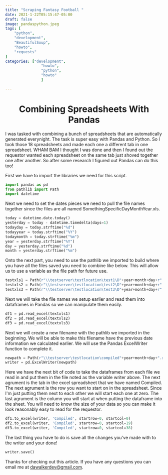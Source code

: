 ```yaml
---
title: "Scraping Fantasy Football "
date: 2021-1-22T05:15:47-05:00
draft: false
image: pandaspython.jpeg
tags: [
	"python",
	"development",
	"BeautifulSoup",
	"howto",
	"requests"
]
categories: ["development",
				"howto",
				"python",
				"howto"
				]

---
```


# <center>Combining Spreadsheets With Pandas</center>

I was tasked with combining a bunch of spreadsheets that are automatically generated everynight.  The task is super easy with Pandas and Python.  So I took those 18 spreadsheets and made each one a different tab in one spreadsheet.  WHAM BAM I thought I was done and then I found out the requestor wanted each spreadsheet on the same tab just shoved together one after another.  So after some research I figured out Pandas can do this too!

First we have to import the libraries we need for this script.

```python
import pandas as pd
from pathlib import Path
import datetime
```

Next we need to set the dates pieces we need to pull the file names together since the files are all named SomethingSpecificDayMonthYear.xls.

```python
today = datetime.date.today()
yesterday = today - datetime.timedelta(days=1)
todayday = today.strftime("%d")
todayyear = today.strftime("%Y")
todaymonth = today.strftime("%m")
year = yesterday.strftime("%Y")
day = yesterday.strftime("%d")
month = yesterday.strftime("%m")
```

Onto the next part, you need to use the pathlib we imported to build where you have all the files saved you need to combine like below.  This will allow us to use a variable as the file path for future use.

```python
testxls1 = Path(r"\\testserver\testlocation\test1\D"+year+month+day+r".xls")
testxls2 = Path(r"\\testserver\testlocation\test2\D"+year+month+day+r".xls")
testxls3 = Path(r"\\testserver\testlocation\test3\D"+year+month+day+r".xls")
```

Next we will take the file names we setup earlier and read them into dataframes in Pandas so we can manipulate them easily.

```python
df1 = pd.read_excel(textxls1)
df2 = pd.read_excel(textxls2)
df3 = pd.read_excel(textxls3)
```

Next we will create a new filename with the pathlib we imported in the beginning.  We will be able to make this filename have the previous date information we calculated earlier.  We will use the Pandas ExcelWriter function to complete it.

```python
newpath = Path(r"\\testserver\testlocation\compiled"+year+month+day+".xlsx")
writer = pd.ExcelWriter(newpath)
```

Here we have the next bit of code to take the dataframes from each file we read in and put them in the file noted as the variable writer above.  The next agrument is the tab in the excel spreadsheet that we have named Compiled.  The next agrument is the row you want to start on in the spreadsheet.  Since I'm just putting them next to each other we will start each one at zero.  The last agrument is the column you will start at when putting the dataframe into the sheet.  You will need to know the size of your data so you can make it look reasonably easy to read for the requestor.

```python
df1.to_excel(writer, 'Compiled', startrow=0, startcol=0)
df2.to_excel(writer, 'Compiled', startrow=0, startcol=19)
df3.to_excel(writer, 'Compiled', startrow=0, startcol=38)
```

The last thing you have to do is save all the changes you've made with to the writer and your done!

```python
writer.save()
```

Thanks for checking out this article.  If you have any questions you can email me at dawalkerdev@gmail.com.